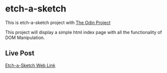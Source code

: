 # etch-a-sketch

This is etch-a-sketch project with [The Odin Project](https://www.theodinproject.com)

This project will display a simple html index page with all the functionality of DOM Manipulation.

## Live Post
[Etch-a-Sketch Web Link](https://meta-n1ck.github.io/etch-a-sketch/)